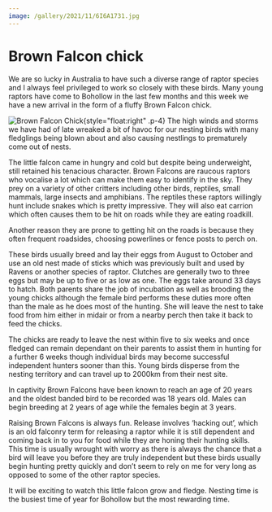 ```yaml
---
image: /gallery/2021/11/6I6A1731.jpg
---
```

# Brown Falcon chick

We are so lucky in Australia to have such a diverse range of raptor species and I always feel privileged to work so closely with these birds. Many young raptors have come to Bohollow in the last few months and this week we have a new arrival in the form of a fluffy Brown Falcon chick. 

![Brown Falcon Chick](https://media.wnews.org.au/gallery/2021/11/6I6A1731.jpg){style="float:right" .p-4}
The high winds and storms we have had of late wreaked a bit of havoc for our nesting birds with many fledglings being blown about and also causing nestlings to prematurely come out of nests. 

The little falcon came in hungry and cold but despite being underweight, still retained his tenacious character.  Brown Falcons are raucous raptors who vocalise a lot which can make them easy to identify in the sky. They prey on a variety of other critters including other birds, reptiles, small mammals, large insects and amphibians. The reptiles these raptors willingly hunt include snakes which is pretty impressive. They will also eat carrion which often causes them to be hit on roads while they are eating roadkill. 

Another reason they are prone to getting hit on the roads is because they often frequent roadsides, choosing powerlines or fence posts to perch on. 

These birds usually breed and lay their eggs from August to October and use an old nest made of sticks which was previously built and used by Ravens or another species of raptor. Clutches are generally two to three eggs but may be up to five or as low as one. The eggs take around 33 days to hatch. Both parents share the job of incubation as well as brooding the young chicks although the female bird performs these duties more often than the male as he does most of the hunting. She will leave the nest to take food from him either in midair or from a nearby perch then take it back to feed the chicks.  

The chicks are ready to leave the nest within five to six weeks and once fledged can remain dependant on their parents to assist them in hunting for a further 6 weeks though individual birds may become successful independent hunters sooner than this. Young birds disperse from the nesting territory and can travel up to 2000km from their nest site.  

In captivity Brown Falcons have been known to reach an age of 20 years and the oldest banded bird to be recorded was 18 years old. Males can begin breeding at 2 years of age while the females begin at 3 years. 

Raising Brown Falcons is always fun. Release involves ‘hacking out’, which is an old falconry term for releasing a raptor while it is still dependent and coming back in to you for food while they are honing their hunting skills. This time is usually wrought with worry as there is always the chance that a bird will leave you before they are truly independent but these birds usually begin hunting pretty quickly and don’t seem to rely on me for very long as opposed to some of the other raptor species.  

It will be exciting to watch this little falcon grow and fledge. Nesting time is the busiest time of year for Bohollow but the most rewarding time.

